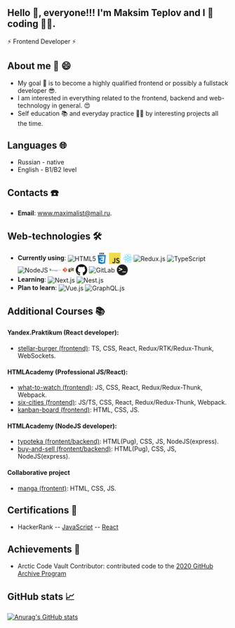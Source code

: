 ## Hello :wave:, everyone!!! I'm Maksim Teplov and I :yellow_heart: coding 👨‍💻.
:zap: Frontend Developer :zap:

## About me :metal: :smile:
 - My goal :dart: is to become a highly qualified frontend or possibly a fullstack developer :sunglasses:. 
 - I am interested in everything related to the frontend, backend and web-technology in general. :heart_eyes:
 - Self education :books: and everyday practice 👨‍💻 by interesting projects all the time.

## Languages :globe_with_meridians:
- Russian - native
- English - B1/B2 level

## Contacts :telephone:
- **Email**: www.maximalist@mail.ru.

## Web-technologies 🛠️
- **Currently using**: <img align="center" alt="HTML5" width="26px" src="https://upload.wikimedia.org/wikipedia/commons/thumb/6/61/HTML5_logo_and_wordmark.svg/1920px-HTML5_logo_and_wordmark.svg.png" /><img align="center" alt="CSS3" width="26px" src="https://raw.githubusercontent.com/github/explore/80688e429a7d4ef2fca1e82350fe8e3517d3494d/topics/css/css.png" />  <img align="center" alt="JavaScript" width="26px" src="https://raw.githubusercontent.com/github/explore/80688e429a7d4ef2fca1e82350fe8e3517d3494d/topics/javascript/javascript.png" /> <img align="center" alt="React.js" width="26px" src="https://raw.githubusercontent.com/github/explore/80688e429a7d4ef2fca1e82350fe8e3517d3494d/topics/react/react.png" /><img align="center" alt="Redux.js" width="26px" src="https://w7.pngwing.com/pngs/359/414/png-transparent-redux-react-javascript-angular-cascading-style-sheets-github-purple-violet-text.png" /> <img align="center" alt="TypeScript" width="26px" src="https://www.bryntum.com/wp-content/uploads/2019/03/ts.png" /> <img align="center" alt="NodeJS" width="26px" src="https://polyakovdmitriy.ru/wp-content/uploads/2019/05/nodejs.png.pagespeed.ce_.9zN9M5IW0F.png" /> <img align="center" alt="MongoDB" width="26px" src="https://raw.githubusercontent.com/github/explore/80688e429a7d4ef2fca1e82350fe8e3517d3494d/topics/mongodb/mongodb.png" /> <img align="center" alt="Git" width="26px" src="https://raw.githubusercontent.com/github/explore/80688e429a7d4ef2fca1e82350fe8e3517d3494d/topics/git/git.png" /> <img align="center" alt="GitHub" width="26px" src="https://raw.githubusercontent.com/github/explore/78df643247d429f6cc873026c0622819ad797942/topics/github/github.png" /> <img align="center" alt="GitLab" width="26px" src="https://gitlab.com/uploads/-/system/group/avatar/9970/logo-extra-whitespace.png" /> <img align="center" alt="Terminal" width="26px" src="https://raw.githubusercontent.com/github/explore/80688e429a7d4ef2fca1e82350fe8e3517d3494d/topics/terminal/terminal.png" />
- **Learning**: <img align="center" alt="Next.js" width="26px" src="https://upload.wikimedia.org/wikipedia/commons/thumb/8/8e/Nextjs-logo.svg/1200px-Nextjs-logo.svg.png" /> <img align="center" alt="Nest.js" width="26px" src="https://habrastorage.org/getpro/habr/post_images/d11/98b/ac8/d1198bac8e4ced0d89d5e5983061f418.png" /> 
 - **Plan to learn**: <img align="center" alt="Vue.js" width="26px" src="https://fiverr-res.cloudinary.com/t_profile_original,q_auto,f_auto/attachments/profile/photo/0b6b74c39ee4ce6a3863ad421c10ce19-1510918569523/22986107-7432-4a41-81af-52579c917eec.png" /> <img align="center" alt="GraphQL.js" width="26px" src="https://upload.wikimedia.org/wikipedia/commons/thumb/1/17/GraphQL_Logo.svg/400px-GraphQL_Logo.svg.png" /> 

## Additional Courses :books:
#### Yandex.Praktikum (React developer):
- [stellar-burger (frontend)](https://github.com/massimoteplovsky/react-burger): TS, CSS, React, Redux/RTK/Redux-Thunk, WebSockets.
#### HTMLAcademy (Professional JS/React):
- [what-to-watch (frontend)](https://github.com/massimoteplovsky/61709-what-to-watch-3): JS, CSS, React, Redux/Redux-Thunk, Webpack.
- [six-cities (frontend)](https://github.com/massimoteplovsky/61709-six-cities-3): JS/TS, CSS, React, Redux/Redux-Thunk, Webpack.
- [kanban-board (frontend)](https://github.com/massimoteplovsky/kanban): HTML, CSS, JS.
#### HTMLAcademy (NodeJS developer):
- [typoteka (frontent/backend)](https://github.com/massimoteplovsky/61709-typoteka-3): HTML(Pug), CSS, JS, NodeJS(express).
- [buy-and-sell (frontent/backend)](https://github.com/massimoteplovsky/61709-buy-and-sell-3): HTML(Pug), CSS, JS, NodeJS(express).
#### Collaborative project
 - [manga (frontent)](https://manga24.ru): HTML, CSS, JS.

## Certifications 📜
 - HackerRank
  -- [JavaScript](https://www.hackerrank.com/certificates/98ea15126cc1)
  -- [React](https://www.hackerrank.com/certificates/14d8b0c6d5ef)

## Achievements 🎉
- Arctic Code Vault Contributor: contributed code to the [2020 GitHub Archive Program](https://archiveprogram.github.com/)
 
## GitHub stats  📈
[![Anurag's GitHub stats](https://github-readme-stats.vercel.app/api?username=massimoteplovsky)](https://github.com/anuraghazra/github-readme-stats)

